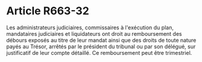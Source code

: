 # Article R663-32

Les administrateurs judiciaires, commissaires à l'exécution du plan, mandataires judiciaires et liquidateurs ont droit au remboursement des débours exposés au titre de leur mandat ainsi que des droits de toute nature payés au Trésor, arrêtés par le président du tribunal ou par son délégué, sur justificatif de leur compte détaillé. Ce remboursement peut être trimestriel.

